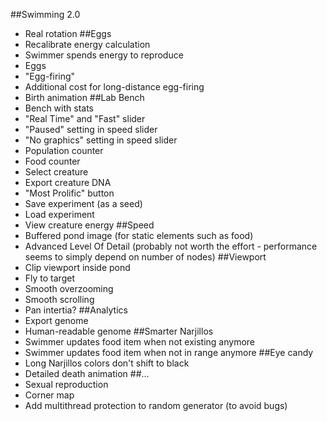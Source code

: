 ##Swimming 2.0
  * Real rotation
##Eggs
  * Recalibrate energy calculation
  * Swimmer spends energy to reproduce
  * Eggs
  * "Egg-firing"
  * Additional cost for long-distance egg-firing
  * Birth animation
##Lab Bench
  * Bench with stats
  * "Real Time" and "Fast" slider
  * "Paused" setting in speed slider
  * "No graphics" setting in speed slider
  * Population counter
  * Food counter
  * Select creature
  * Export creature DNA
  * "Most Prolific" button
  * Save experiment (as a seed)
  * Load experiment
  * View creature energy
##Speed
  * Buffered pond image (for static elements such as food)
  * Advanced Level Of Detail (probably not worth the effort - performance seems to simply depend on number of nodes)
##Viewport
  * Clip viewport inside pond
  * Fly to target
  * Smooth overzooming
  * Smooth scrolling
  * Pan intertia?
##Analytics
  * Export genome
  * Human-readable genome
##Smarter Narjillos
  * Swimmer updates food item when not existing anymore
  * Swimmer updates food item when not in range anymore
##Eye candy
  * Long Narjillos colors don't shift to black
  * Detailed death animation
##...
  * Sexual reproduction
  * Corner map
  * Add multithread protection to random generator (to avoid bugs)
